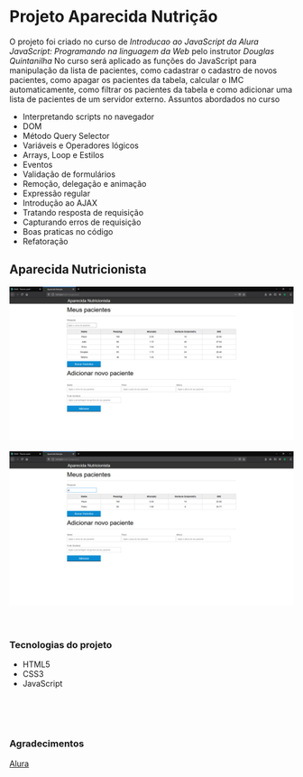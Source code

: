 # Projeto Aparecida Nutrição
 O projeto foi criado no curso de *Introducao ao JavaScript da Alura JavaScript: Programando na linguagem da Web* pelo instrutor *Douglas Quintanilha*
No curso será aplicado as funções do JavaScript para manipulação da lista de pacientes, como cadastrar o cadastro de novos pacientes, como apagar os pacientes da tabela, calcular o IMC automaticamente, como filtrar os pacientes da tabela e como adicionar uma lista de pacientes de um servidor externo.
Assuntos abordados no curso
- Interpretando scripts no navegador
- DOM
- Método Query Selector
- Variáveis e Operadores lógicos
- Arrays, Loop e Estilos
- Eventos
- Validação de formulários
- Remoção, delegação e animação
- Expressão regular
- Introdução ao AJAX
- Tratando resposta de requisição
- Capturando erros de requisição
- Boas praticas no código
- Refatoração


## Aparecida Nutricionista

<img src="./assets/AparecidaNutricao-Principal.png?w=512">

<br>
<br>

<img src="./assets/AparecidaNutricao-Filtro.png?w=512">
<br>
<br>
<br>

### Tecnologias do projeto

- HTML5
- CSS3
- JavaScript

<br>
<br>
<br>

### Agradecimentos

<a href="https://www.alura.com.br/">Alura</a>


